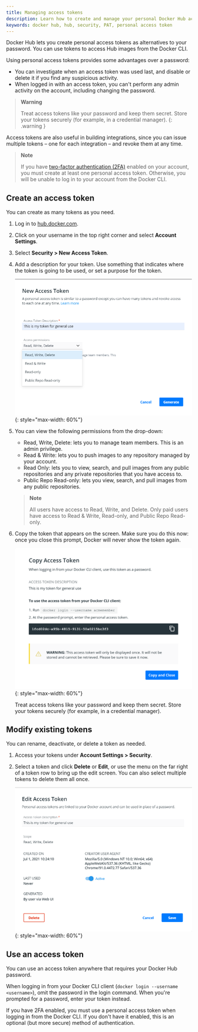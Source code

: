 ```yaml
---
title: Managing access tokens
description: Learn how to create and manage your personal Docker Hub access tokens to securely push and pull images programmatically.
keywords: docker hub, hub, security, PAT, personal access token
---
```


Docker Hub lets you create personal access tokens as alternatives to your password. You can use tokens to access Hub images from the Docker CLI.

Using personal access tokens provides some advantages over a password:
* You can investigate when an access token was used last, and disable or delete it if you find any suspicious activity.
* When logged in with an access token, you can't perform any admin activity on the account, including changing the password.

>**Warning**
>
> Treat access tokens like your password and keep them secret. Store your
> tokens securely (for example, in a credential manager).
{: .warning }

Access tokens are also useful in building integrations, since you can issue
multiple tokens &ndash; one for each integration &ndash; and revoke them at
any time.

>**Note**
>
> If you have [two-factor authentication (2FA)](/docker-hub/2fa) enabled on
> your account, you must create at least one personal access token. Otherwise,
> you will be unable to log in to your account from the Docker CLI.


## Create an access token

You can create as many tokens as you need.

1. Log in to [hub.docker.com](https://hub.docker.com).

2. Click on your username in the top right corner and select **Account
Settings**.

3. Select **Security > New Access Token**.

4. Add a description for your token. Use something that indicates where
the token is going to be used, or set a purpose for the token.

      ![PAT Menu](images/hub-create-token.png){: style="max-width: 60%"}

5. You can view the following permissions from the drop-down:
     * Read, Write, Delete: lets you to manage team members. This is an admin privilege.
     * Read & Write: lets you to push images to any repository managed by your account.
     * Read Only: lets you to view, search, and pull images from any public repositories and any private repositories that you have access to.
     * Public Repo Read-only: lets you view, search, and pull images from any public repositories.

      > **Note**
      >
      > All users have access to Read, Write, and Delete. Only paid users have
      > access to Read & Write, Read-only, and Public Repo Read-only.

6. Copy the token that appears on the screen. Make sure you do this now:
once you close this prompt, Docker will never show the token again.

      ![Copy Token](images/hub-copy-token.png){: style="max-width: 60%"}

      Treat access tokens like your password and keep them secret. Store your tokens securely (for example, in a credential manager).


## Modify existing tokens

You can rename, deactivate, or delete a token as needed.

1. Access your tokens under **Account Settings > Security**.

2. Select a token and click **Delete** or **Edit**, or use the menu on
the far right of a token row to bring up the edit screen. You can also
select multiple tokens to delete them all once.

      ![Modify Token](images/hub-edit-token.png){: style="max-width: 60%"}


## Use an access token

You can use an access token anywhere that requires your Docker Hub
password.

When logging in from your Docker CLI client (`docker login --username <username>`),
omit the password in the login command. When you're prompted for
a password, enter your token instead.

If you have 2FA enabled, you must use a personal access token when logging in
from the Docker CLI. If you don't have it enabled, this is an optional (but
more secure) method of authentication.